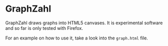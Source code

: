 # GraphZahl

GraphZahl draws graphs into HTML5 canvases. It is experimental software and so
far is only tested with Firefox.

For an example on how to use it, take a look into the `graph.html` file.

